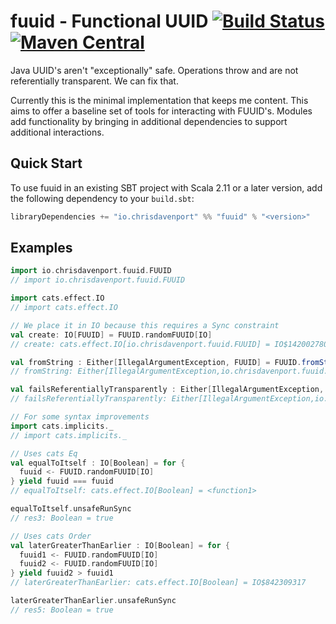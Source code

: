 
# fuuid - Functional UUID [![Build Status](https://travis-ci.com/ChristopherDavenport/fuuid.svg?branch=master)](https://travis-ci.com/ChristopherDavenport/fuuid) [![Maven Central](https://maven-badges.herokuapp.com/maven-central/io.chrisdavenport/fuuid_2.12/badge.svg)](https://maven-badges.herokuapp.com/maven-central/io.chrisdavenport/fuuid_2.12)

Java UUID's aren't "exceptionally" safe. Operations throw and are not
referentially transparent. We can fix that.

Currently this is the minimal implementation that keeps me content. This aims to offer a baseline
set of tools for interacting with FUUID's. Modules add functionality by bringing in additional
dependencies to support additional interactions.

## Quick Start

To use fuuid in an existing SBT project with Scala 2.11 or a later version, add the following dependency to your
`build.sbt`:

```scala
libraryDependencies += "io.chrisdavenport" %% "fuuid" % "<version>"
```

## Examples

```scala
import io.chrisdavenport.fuuid.FUUID
// import io.chrisdavenport.fuuid.FUUID

import cats.effect.IO
// import cats.effect.IO

// We place it in IO because this requires a Sync constraint
val create: IO[FUUID] = FUUID.randomFUUID[IO]
// create: cats.effect.IO[io.chrisdavenport.fuuid.FUUID] = IO$1420027800

val fromString : Either[IllegalArgumentException, FUUID] = FUUID.fromString("d6faceab-4193-4508-86ca-e1561d38fea6")
// fromString: Either[IllegalArgumentException,io.chrisdavenport.fuuid.FUUID] = Right(d6faceab-4193-4508-86ca-e1561d38fea6)

val failsReferentiallyTransparently : Either[IllegalArgumentException, FUUID] = FUUID.fromString("Not a UUID")
// failsReferentiallyTransparently: Either[IllegalArgumentException,io.chrisdavenport.fuuid.FUUID] = Left(java.lang.IllegalArgumentException: Invalid UUID string: Not a UUID)

// For some syntax improvements
import cats.implicits._
// import cats.implicits._

// Uses cats Eq
val equalToItself : IO[Boolean] = for {
  fuuid <- FUUID.randomFUUID[IO]
} yield fuuid === fuuid
// equalToItself: cats.effect.IO[Boolean] = <function1>

equalToItself.unsafeRunSync
// res3: Boolean = true

// Uses cats Order
val laterGreaterThanEarlier : IO[Boolean] = for {
  fuuid1 <- FUUID.randomFUUID[IO]
  fuuid2 <- FUUID.randomFUUID[IO]
} yield fuuid2 > fuuid1
// laterGreaterThanEarlier: cats.effect.IO[Boolean] = IO$842309317

laterGreaterThanEarlier.unsafeRunSync
// res5: Boolean = true
```
